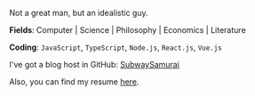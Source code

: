 Not a great man, but an idealistic guy.

**Fields**: Computer | Science | Philosophy | Economics | Literature

**Coding**: `JavaScript`, `TypeScript`, `Node.js`, `React.js`, `Vue.js`

I've got a blog host in GitHub: [SubwaySamurai](https://y3un9.github.io/subwaysamurai)

Also, you can find my resume [here](https://github.com/y3un9/y3un9/blob/main/resume.pdf).

<!--
**y3un9/y3un9** is a ✨ _special_ ✨ repository because its `README.md` (this file) appears on your GitHub profile.

Here are some ideas to get you started:

- 🔭 I’m currently working on ...
- 🌱 I’m currently learning ...
- 👯 I’m looking to collaborate on ...
- 🤔 I’m looking for help with ...
- 💬 Ask me about ...
- 📫 How to reach me: ...
- 😄 Pronouns: ...
- ⚡ Fun fact: ...
-->
